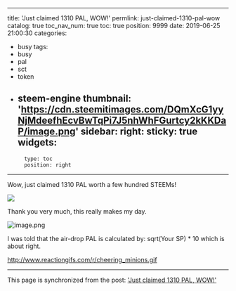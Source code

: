 
---
title: 'Just claimed 1310 PAL, WOW!'
permlink: just-claimed-1310-pal-wow
catalog: true
toc_nav_num: true
toc: true
position: 9999
date: 2019-06-25 21:00:30
categories:
- busy
tags:
- busy
- pal
- sct
- token
- steem-engine
thumbnail: 'https://cdn.steemitimages.com/DQmXcG1yyNjMdeefhEcvBwTqPi7J5nhWhFGurtcy2kKKDaP/image.png'
sidebar:
    right:
        sticky: true
widgets:
    -
        type: toc
        position: right
---


Wow, just claimed 1310 PAL worth a few hundred STEEMs!

![](https://cdn.steemitimages.com/DQmXcG1yyNjMdeefhEcvBwTqPi7J5nhWhFGurtcy2kKKDaP/image.png)

Thank you very much, this really makes my day.

![image.png](https://ipfs.busy.org/ipfs/QmPpL6QzoQndzJrPUKx9gnbeURxz8X5AbakhanNb1CDewB)


I was told that the air-drop PAL is calculated by: sqrt(Your SP) * 10 which is about right.

http://www.reactiongifs.com/r/cheering_minions.gif

- - -

This page is synchronized from the post: ['Just claimed 1310 PAL, WOW!'](https://steemit.com/@justyy/just-claimed-1310-pal-wow)
